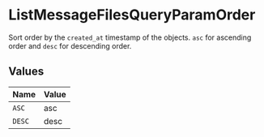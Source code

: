 # ListMessageFilesQueryParamOrder

Sort order by the `created_at` timestamp of the objects. `asc` for ascending order and `desc` for descending order.



## Values

| Name   | Value  |
| ------ | ------ |
| `ASC`  | asc    |
| `DESC` | desc   |